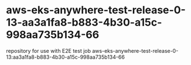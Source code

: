 # aws-eks-anywhere-test-release-0-13-aa3a1fa8-b883-4b30-a15c-998aa735b134-66
repository for use with E2E test job aws-eks-anywhere-test-release-0-13:aa3a1fa8-b883-4b30-a15c-998aa735b134-66
